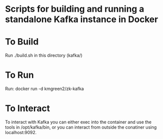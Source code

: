 # Scripts for building and running a standalone Kafka instance in Docker

# To Build

Run ./build.sh in this directory (kafka/)

# To Run

Run: docker run -d kmgreen2/zk-kafka

# To Interact

To interact with Kafka you can either exec into the container and use the tools
in /opt/kafka/bin, or you can interact from outside the conatiner using
localhost:9092.
